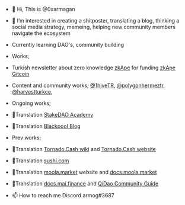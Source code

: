 - 👋 Hi, This is @0xarmagan
- 👀 I’m interested in creating a shitposter, translating a blog, thinking a social media strategy, memeing, helping new community members navigate the ecosystem
-  Currently learning DAO's, community building
-  Works;
- Turkish newsletter about zero knowledge [zkApe](https://zkape.substack.com/) for funding [zkApe Gitcoin](https://gitcoin.co/grants/3372/zkape-turkish-newsletter-about-zeroknowledge)
- Content and community works; [@1hiveTR](https://twitter.com/1hiveTR), [@polygonhermeztr](https://twitter.com/polygonhermeztr), [@harvestturkce](https://twitter.com/HarvestTurkce),
-  Ongoing works; 
-  📝Translation [StakeDAO Academy](https://academy.stakedao.org/tag/tr/)
-  📝Translation [Blackpool Blog](https://blog.blackpool.finance/tag/turkce/)
-  Prev works;
-  📝Translation [Tornado.Cash wiki](https://docs.tornado.cash/v/tu/) and [Tornado.Cash website](https://tornadocash.eth.link/)
-  📝Translation [sushi.com](https://app.sushi.com/tr/swap)
-  📝Translation [moola.market](https://moola.market/) website and [docs.moola.market](https://docs.moola.market/v/turkish)
-  📝Translation [docs.mai.finance](https://docs.mai.finance) and [QiDao Community Guide](https://qidao-qimps.gitbook.io/mai-finance-tutorials/v/turkish/)

- 📫 How to reach me Discord armog#3687

<!---
0xarmagan/0xarmagan is a ✨ special ✨ repository because its `README.md` (this file) appears on your GitHub profile.
You can click the Preview link to take a look at your changes.
--->
